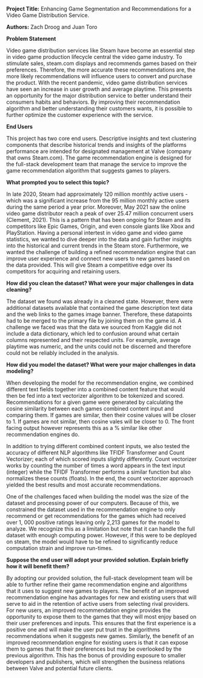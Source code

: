 
**Project Title:** Enhancing Game Segmentation and Recommendations for a Video Game Distribution  Service.

**Authors:** Zach Droog and Juan Toro

**Problem Statement**

Video game distribution services like Steam have become an essential step in video game production lifecycle central the video game industry. To stimulate sales, steam.com displays and recommends games based on their preferences. Therefore, the more accurate these recommendations are, the more likely recommendations will influence users to convert and purchase the product. With the recent pandemic, video game distribution services have seen an increase in user growth and average playtime. This presents an opportunity for the major distribution service to better understand their consumers habits and behaviors. By improving their recommendation algorithm and better understanding their customers wants, it is possible to further optimize the customer experience with the service. 

**End Users**

This project has two core end users. Descriptive insights and text clustering components that describe historical trends and insights of the platforms performance are intended for designated management at Valve (company that owns Steam.com). The game recommendation engine is designed for the full-stack development team that manage the service to improve the game recommendation algorithm that suggests games to players. 

**What prompted you to select this topic?** 

In late 2020, Steam had approximately 120 million monthly active users - which was a significant increase from the 95 million monthly active users during the same period a year prior. Moreover, May 2021 saw the online video game distributor reach a peak of over 25.47 million concurrent users (Clement, 2021). This is a pattern that has been ongoing for Steam and its competitors like Epic Games, Origin, and even console giants like Xbox and PlayStation. Having a personal intertest in video game and video game statistics, we wanted to dive deeper into the data and gain further insights into the historical and current trends in the Steam store. Furthermore, we wanted the challenge of building a refined recommendation engine that can improve user experience and connect new users to new games based on the data provided. This will give Steam a competitive edge over its competitors for acquiring and retaining users. 

**How did you clean the dataset? What were your major challenges in data cleaning?**

The dataset we found was already in a cleaned state. However, there were additional datasets available that contained the game description text data and the web links to the games image banner. Therefore, these datapoints had to be merged to the primary file by joining them on the game id. A challenge we faced was that the data we sourced from Kaggle did not include a data dictionary, which led to confusion around what certain columns represented and their respected units. For example, average playtime was numeric, and the units could not be discerned and therefore could not be reliably included in the analysis. 


**How did you model the dataset? What were your major challenges in data modeling?**

When developing the model for the recommendation engine, we combined different text fields together into a combined content feature that would then be fed into a text vectorizer algorithm to be tokenized and scored. Recommendations for a given game were generated by calculating the cosine similarity between each games combined content input and comparing them. If games are similar, then their cosine values will be closer to 1. If games are not similar, then cosine vales will be closer to 0. The front facing output however represents this as a % similar like other recommendation engines do.

In addition to trying different combined content inputs, we also tested the accuracy of different NLP algorithms like TFIDF Transformer and Count Vectorizer; each of which scored inputs slightly differently. Count vectorizer works by counting the number of times a word appears in the text input (integer) while the TFIDF Transformer performs a similar function but also normalizes these counts (floats). In the end, the count vectorizer approach yielded the best results and most accurate recommendations. 

One of the challenges faced when building the model was the size of the dataset and processing power of our computers. Because of this, we constrained the dataset used in the recommendation engine to only recommend or get recommendations for the games which had received over 1, 000 positive ratings leaving only 2,213 games for the model to analyze. We recognize this as a limitation but note that it can handle the full dataset with enough computing power. However, if this were to be deployed on steam, the model would have to be refined to significantly reduce computation strain and improve run-times. 

**Suppose the end user will adopt your provided solution. Explain briefly how it will benefit them?**

By adopting our provided solution, the full-stack development team will be able to further refine their game recommendation engine and algorithms that it uses to suggest new games to players. The benefit of an improved recommendation engine has advantages for new and existing users that will serve to aid in the retention of active users from selecting rival providers. For new users, an improved recommendation engine provides the opportunity to expose them to the games that they will most enjoy based on their user preferences and inputs. This ensures that the first experience is a positive one and will make the user put trust in the algorithms recommendations when it suggests new games. Similarly, the benefit of an improved recommendation engine for existing users is that it can expose them to games that fit their preferences but may be overlooked by the previous algorithm. This has the bonus of providing exposure to smaller developers and publishers, which will strengthen the business relations between Valve and potential future clients.
